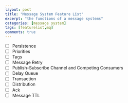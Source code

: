 ```yaml
---
layout: post
title: "Message System Feature List"
excerpt: "the functions of a message systems"
categories: [message system]
tags: [featurelist,mq]
comments: true
---
```


- [ ] Persistence
- [ ] Priorities
- [ ] Tags
- [ ] Message Retry
- [ ] Publish-Subscribe Channel and Competing Consumers
- [ ] Delay Queue
- [ ] Transaction
- [ ] Distribution
- [ ] Ack
- [ ] Message TTL
